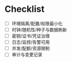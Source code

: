 # Checklist

- [ ] 环境隔离/配置/权限最小化
- [ ] 时钟/随机性/种子与数据刷新
- [ ] 密钥/证书/凭证治理
- [ ] 日志/监控/告警可用
- [ ] 并发/配额/资源限制
- [ ] 审计与变更记录
